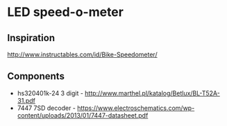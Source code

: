 # LED speed-o-meter

## Inspiration
http://www.instructables.com/id/Bike-Speedometer/

## Components
* hs320401k-24 3 digit - http://www.marthel.pl/katalog/Betlux/BL-T52A-31.pdf
* 7447 7SD decoder - https://www.electroschematics.com/wp-content/uploads/2013/01/7447-datasheet.pdf

